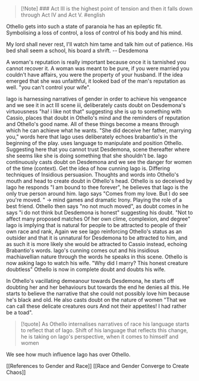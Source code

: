 > [!Note] ### Act III is the highest point of tension and then it falls down through Act IV and Act V.  #english 

Othello gets into such a state of paranoia he has an epileptic fit. Symbolising a loss of control, a loss of control of his body and his mind. 

My lord shall never rest, I'll watch him tame and talk him out of patience.
His bed shall seem a school, his board a shrift. -- Desdemona 

A woman's reputation is really important because once it is tarnished you cannot recover it. A woman was meant to be pure, if you were married you couldn't have affairs, you were the property of your husband. If the idea emerged that she was unfaithful, it looked bad of the man's reputation as well. "you can't control your wife". 

Iago is harnessing narratives of gender in order to achieve his vengeance and we see it in act III scene iii, deliberately casts doubt on Desdemona's virtuousness "ha! i like not that" suggesting she is up to something with Cassio, places that doubt in Othello's mind and the reminders of reputation and Othello's good name. All of these things become a means through which he can achieve what he wants. "She did deceive her father, marrying you," words here that Iago uses deliberately echoes brabantio's in the beginning of the play. uses language to manipulate and position Othello. Suggesting here that you cannot trust Desdemona, scene thereafter where she seems like she is doing something that she shouldn't be. Iago continuously casts doubt on Desdemona and we see the danger for women of the time (context). Get the idea of how cunning Iago is. Differing techniques of Insidious persuasion. Thoughts and words into Othello's mouth and head to create doubt in Othello's head. Othello is so deceived by Iago he responds "I am bound to thee forever", he believes that Iago is the only true person around him. Iago says "Comes from my love. But I do see you're moved. " -> mind games and dramatic Irony. Playing the role of a best friend. Othello then says "no not much moved", as doubt comes in he says "i do not think but Desdemona is honest" suggesting his doubt.  "Not to affect many proposed matches Of her own clime, complexion, and degree" Iago is implying that is natural for people to be attracted to people of their own race and rank, Again we see Iago reinforcing Othello's status as an outsider and that it is unnatural for Desdemona to be attracted to him, and as such it is more likely she would be attracted to Cassio instead, echoing Brabantio's words. Iago's cunning comes out and his insidious machiavellian nature through the words he speaks in this scene. Othello is now asking Iago to watch his wife. "Why did I marry? This honest creature doubtless" Othello is now in complete doubt and doubts his wife.  

In Othello's vacillating demeanour towards Desdemona, he starts off doubting her and her behaviours but towards the end he denies all this. He starts to believe the narrative that she could not possibly love him because he's black and old. He also casts doubt on the nature of women "That we can call these delicate creatures ours And not their appetites! I had rather be a toad". 

> [!quote] As Othello internalises narratives of race his language starts to reflect that of Iago. Shift of his language that reflects this change, he is taking on Iago's perspective, when it comes to himself and women

We see how much influence Iago has over Othello. 

[[References to Gender and Race]]
[[Race and Gender Converge to Create Chaos]]
